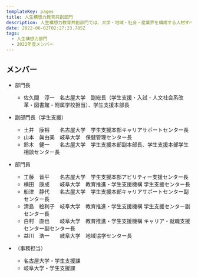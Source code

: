 ```yaml
---
templateKey: pages
title: ⼈⽣構想⼒教育共創部⾨
description: ⼈⽣構想⼒教育共創部⾨では、大学・地域・社会・産業界を構成する人材すべての生涯ウェルビーイングを育てる新たな教育の実施を担います。
date: 2022-06-02T02:27:23.785Z
tags:
  - ⼈⽣構想⼒部⾨
  - 2022年度メンバー
---
```

## メンバー

* 部門長

  * 佐久間　淳一　名古屋大学　副総長（学生支援・入試・人文社会系改革・図書館・附属学校担当）、学生支援本部長
* 副部門長（学生支援）

  * 土井　康裕　　名古屋大学　学生支援本部キャリアサポートセンター長
  * 山本　眞由美　岐阜大学　保健管理センター長
  * 鈴木　健一　　名古屋大学　学生支援本部副本部長、学生支援本部学生相談センター長
* 部門員

  * 工藤　晋平　　名古屋大学　学生支援本部アビリティー支援センター長
  * 横田　康成　　岐阜大学　教育推進・学生支援機構 学生支援センター長
  * 船津　静代　　名古屋大学　学生支援本部キャリアサポートセンター副センター長
  * 清島　絵利子　岐阜大学　教育推進・学生支援機構 学生支援センター副センター長
  * 白村　直也　　岐阜大学　教育推進・学生支援機構 キャリア・就職支援センター副センター長
  * 益川　浩一　　岐阜大学　地域協学センター長
* （事務担当）

  * 名古屋大学・学生支援課
  * 岐阜大学・学生支援課